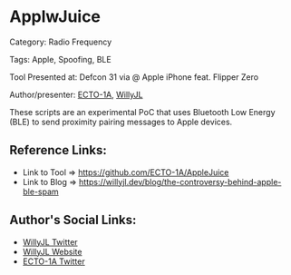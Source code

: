 # ApplwJuice

Category: Radio Frequency

Tags: Apple, Spoofing, BLE

Tool Presented at: Defcon 31 via @ Apple iPhone feat. Flipper Zero

Author/presenter: [ECTO-1A](https://github.com/ECTO-1A), [WillyJL](https://github.com/Willy-JL/Willy-JL)

These scripts are an experimental PoC that uses Bluetooth Low Energy (BLE) to send proximity pairing messages to Apple devices.

## Reference Links:

- Link to Tool => https://github.com/ECTO-1A/AppleJuice
- Link to Blog => https://willyjl.dev/blog/the-controversy-behind-apple-ble-spam

## Author's Social Links:

- [WillyJL Twitter](https://twitter.com/WillyJL_)
- [WillyJL Website](https://willyjl.dev)
- [ECTO-1A Twitter](https://twitter.com/Ecto_1A)
